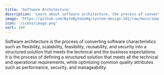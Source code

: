 ```yaml
---
title: 'Software Architecture'
description: 'Learn about software architecture, the process of converting software characteristics such as flexibility, scalability, feasibility, reusability, and security into a structured solution that meets the technical and the business expectations.'
image: 'https://github.com/ByteByteGoHq/system-design-101/raw/main/images/oAuth2.jpg'
icon: '/icons/image.png'
sort: 160
---
```


Software architecture is the process of converting software characteristics such as flexibility, scalability, feasibility, reusability, and security into a structured solution that meets the technical and the business expectations. It is the process of defining a structured solution that meets all the technical and operational requirements, while optimizing common quality attributes such as performance, security, and manageability.